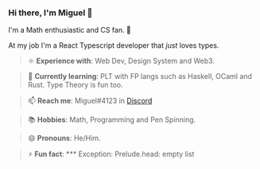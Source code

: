 ### Hi there, I'm Miguel 👋

I'm a Math enthusiastic and CS fan. 🧪

At my job I'm a React Typescript developer that *just* loves types.


> ⚛️ **Experience with**: Web Dev, Design System and Web3.

> 🌱 **Currently learning**: PLT with FP langs such as Haskell, OCaml and Rust. Type Theory is fun too.

> 📫 **Reach me**: Miguel#4123 in [Discord](https://discord.com/new)

> 📚 **Hobbies**: Math, Programming and Pen Spinning.

> 😄 **Pronouns**: He/Him.

> ⚡ **Fun fact**: *** Exception: Prelude.head: empty list
